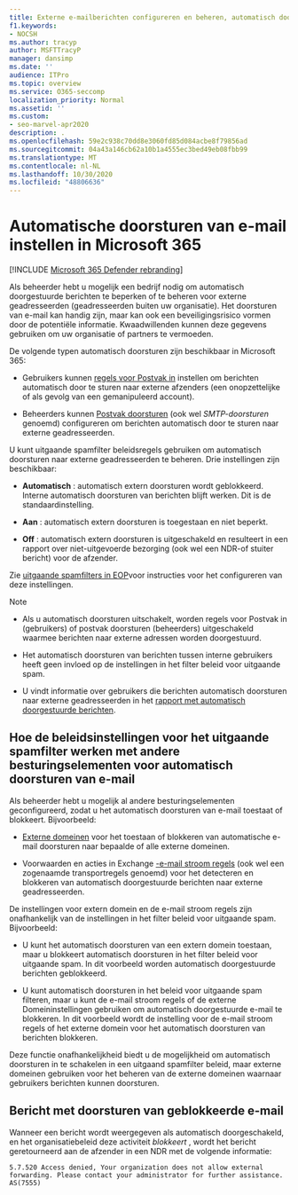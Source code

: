 ```yaml
---
title: Externe e-mailberichten configureren en beheren, automatisch doorsturen, 5.7.520 toegang geweigerd, externe forwarding uitschakelen, de beheerder heeft extern doorsturen uitgeschakeld, beleid voor uitgaand Antispambeleid
f1.keywords:
- NOCSH
ms.author: tracyp
author: MSFTTracyP
manager: dansimp
ms.date: ''
audience: ITPro
ms.topic: overview
ms.service: O365-seccomp
localization_priority: Normal
ms.assetid: ''
ms.custom:
- seo-marvel-apr2020
description: .
ms.openlocfilehash: 59e2c938c70dd8e3060fd85d084acbe8f79856ad
ms.sourcegitcommit: 04a43a146cb62a10b1a4555ec3bed49eb08fbb99
ms.translationtype: MT
ms.contentlocale: nl-NL
ms.lasthandoff: 10/30/2020
ms.locfileid: "48806636"
---
```

# <a name="control-automatic-external-email-forwarding-in-microsoft-365"></a>Automatische doorsturen van e-mail instellen in Microsoft 365

[!INCLUDE [Microsoft 365 Defender rebranding](../includes/microsoft-defender-for-office.md)]

Als beheerder hebt u mogelijk een bedrijf nodig om automatisch doorgestuurde berichten te beperken of te beheren voor externe geadresseerden (geadresseerden buiten uw organisatie). Het doorsturen van e-mail kan handig zijn, maar kan ook een beveiligingsrisico vormen door de potentiële informatie. Kwaadwillenden kunnen deze gegevens gebruiken om uw organisatie of partners te vermoeden.

De volgende typen automatisch doorsturen zijn beschikbaar in Microsoft 365:

- Gebruikers kunnen [regels voor Postvak in](https://support.microsoft.com/office/c24f5dea-9465-4df4-ad17-a50704d66c59) instellen om berichten automatisch door te sturen naar externe afzenders (een onopzettelijke of als gevolg van een gemanipuleerd account).

- Beheerders kunnen [Postvak doorsturen](https://docs.microsoft.com/exchange/recipients-in-exchange-online/manage-user-mailboxes/configure-email-forwarding) (ook wel _SMTP-doorsturen_ genoemd) configureren om berichten automatisch door te sturen naar externe geadresseerden.

U kunt uitgaande spamfilter beleidsregels gebruiken om automatisch doorsturen naar externe geadresseerden te beheren. Drie instellingen zijn beschikbaar:

- **Automatisch** : automatisch extern doorsturen wordt geblokkeerd. Interne automatisch doorsturen van berichten blijft werken. Dit is de standaardinstelling.

- **Aan** : automatisch extern doorsturen is toegestaan en niet beperkt.

- **Off** : automatisch extern doorsturen is uitgeschakeld en resulteert in een rapport over niet-uitgevoerde bezorging (ook wel een NDR-of stuiter bericht) voor de afzender.

Zie [uitgaande spamfilters in EOP](configure-the-outbound-spam-policy.md)voor instructies voor het configureren van deze instellingen.

> [!NOTE]
> 
> - Als u automatisch doorsturen uitschakelt, worden regels voor Postvak in (gebruikers) of postvak doorsturen (beheerders) uitgeschakeld waarmee berichten naar externe adressen worden doorgestuurd.
> 
> - Het automatisch doorsturen van berichten tussen interne gebruikers heeft geen invloed op de instellingen in het filter beleid voor uitgaande spam.
> 
> - U vindt informatie over gebruikers die berichten automatisch doorsturen naar externe geadresseerden in het [rapport met automatisch doorgestuurde berichten](mfi-auto-forwarded-messages-report.md).

## <a name="how-the-outbound-spam-filter-policy-settings-work-with-other-automatic-email-forwarding-controls"></a>Hoe de beleidsinstellingen voor het uitgaande spamfilter werken met andere besturingselementen voor automatisch doorsturen van e-mail

Als beheerder hebt u mogelijk al andere besturingselementen geconfigureerd, zodat u het automatisch doorsturen van e-mail toestaat of blokkeert. Bijvoorbeeld:

- [Externe domeinen](https://docs.microsoft.com/exchange/mail-flow-best-practices/remote-domains/remote-domains) voor het toestaan of blokkeren van automatische e-mail doorsturen naar bepaalde of alle externe domeinen.

- Voorwaarden en acties in Exchange [-e-mail stroom regels](https://docs.microsoft.com/exchange/security-and-compliance/mail-flow-rules/mail-flow-rules) (ook wel een zogenaamde transportregels genoemd) voor het detecteren en blokkeren van automatisch doorgestuurde berichten naar externe geadresseerden.

De instellingen voor extern domein en de e-mail stroom regels zijn onafhankelijk van de instellingen in het filter beleid voor uitgaande spam. Bijvoorbeeld:

- U kunt het automatisch doorsturen van een extern domein toestaan, maar u blokkeert automatisch doorsturen in het filter beleid voor uitgaande spam. In dit voorbeeld worden automatisch doorgestuurde berichten geblokkeerd.

- U kunt automatisch doorsturen in het beleid voor uitgaande spam filteren, maar u kunt de e-mail stroom regels of de externe Domeininstellingen gebruiken om automatisch doorgestuurde e-mail te blokkeren. In dit voorbeeld wordt de instelling voor de e-mail stroom regels of het externe domein voor het automatisch doorsturen van berichten blokkeren.

Deze functie onafhankelijkheid biedt u de mogelijkheid om automatisch doorsturen in te schakelen in een uitgaand spamfilter beleid, maar externe domeinen gebruiken voor het beheren van de externe domeinen waarnaar gebruikers berichten kunnen doorsturen.

## <a name="the-blocked-email-forwarding-message"></a>Bericht met doorsturen van geblokkeerde e-mail

Wanneer een bericht wordt weergegeven als automatisch doorgeschakeld, en het organisatiebeleid deze activiteit *blokkeert* , wordt het bericht geretourneerd aan de afzender in een NDR met de volgende informatie:

`5.7.520 Access denied, Your organization does not allow external forwarding. Please contact your administrator for further assistance. AS(7555)`
